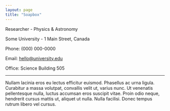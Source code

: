 ```yaml
---
layout: page
title: "Soapbox"
---
```


Researcher - Physics & Astronomy

Some University - 1 Main Street, Canada

Phone: (000) 000-0000

Email: hello@university.edu

Office: Science Building 505

---

Nullam lacinia eros eu lectus efficitur euismod. Phasellus ac urna ligula. Curabitur a massa volutpat, convallis velit ut, varius nunc. Ut venenatis pellentesque nulla, luctus accumsan eros suscipit vitae. Proin odio neque, hendrerit cursus mattis ut, aliquet ut nulla. Nulla facilisi. Donec tempus rutrum libero vel cursus.
